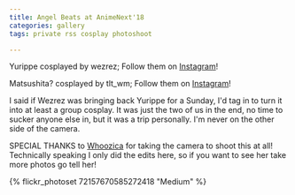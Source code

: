 ```yaml
---
title: Angel Beats at AnimeNext'18
categories: gallery
tags: private rss cosplay photoshoot

---
```


Yurippe cosplayed by wezrez; Follow them on [Instagram](https://www.instagram.com/wezrez)!

Matsushita? cosplayed by tlt_wm; Follow them on [Instagram](https://www.instagram.com/tlt_wm)!

I said if Wezrez was bringing back Yurippe for a Sunday, I'd tag in to turn it into at least a group cosplay. It was just the two of us in the end, no time to sucker anyone else in, but it was a trip personally. I'm never on the other side of the camera.

SPECIAL THANKS to [Whoozica](https://www.instagram.com/whoozica) for taking the camera to shoot this at all! Technically speaking I only did the edits here, so if you want to see her take more photos go tell her!

{% flickr_photoset 72157670585272418 "Medium" %}